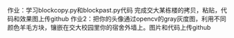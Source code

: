 作业：学习blockcopy.py和blockpast.py代码 完成交大某栋楼的拷贝，粘贴，代码和效果图上传github
作业2：把你的头像通过opencv的gray灰度图，利用不同颜色羊毛方块，镶嵌在交大校园里你的宿舍外墙上。图片和代码上传github
